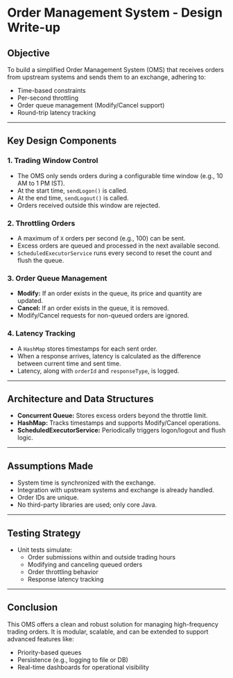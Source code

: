 # Order Management System - Design Write-up

## Objective
To build a simplified Order Management System (OMS) that receives orders from upstream systems and sends them to an exchange, adhering to:
- Time-based constraints
- Per-second throttling
- Order queue management (Modify/Cancel support)
- Round-trip latency tracking

---

## Key Design Components

### 1. Trading Window Control
- The OMS only sends orders during a configurable time window (e.g., 10 AM to 1 PM IST).
- At the start time, `sendLogon()` is called.
- At the end time, `sendLogout()` is called.
- Orders received outside this window are rejected.

### 2. Throttling Orders
- A maximum of `X` orders per second (e.g., 100) can be sent.
- Excess orders are queued and processed in the next available second.
- `ScheduledExecutorService` runs every second to reset the count and flush the queue.

### 3. Order Queue Management
- **Modify:** If an order exists in the queue, its price and quantity are updated.
- **Cancel:** If an order exists in the queue, it is removed.
- Modify/Cancel requests for non-queued orders are ignored.

### 4. Latency Tracking
- A `HashMap` stores timestamps for each sent order.
- When a response arrives, latency is calculated as the difference between current time and sent time.
- Latency, along with `orderId` and `responseType`, is logged.

---

## Architecture and Data Structures
- **Concurrent Queue:** Stores excess orders beyond the throttle limit.
- **HashMap:** Tracks timestamps and supports Modify/Cancel operations.
- **ScheduledExecutorService:** Periodically triggers logon/logout and flush logic.

---

## Assumptions Made
- System time is synchronized with the exchange.
- Integration with upstream systems and exchange is already handled.
- Order IDs are unique.
- No third-party libraries are used; only core Java.

---

## Testing Strategy
- Unit tests simulate:
  - Order submissions within and outside trading hours
  - Modifying and canceling queued orders
  - Order throttling behavior
  - Response latency tracking

---

## Conclusion
This OMS offers a clean and robust solution for managing high-frequency trading orders. It is modular, scalable, and can be extended to support advanced features like:
- Priority-based queues
- Persistence (e.g., logging to file or DB)
- Real-time dashboards for operational visibility
